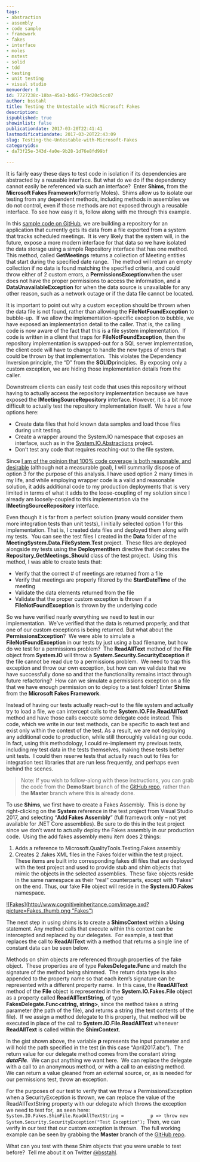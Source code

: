 ```yaml
---
tags:
- abstraction
- assembly
- code sample
- framework
- fakes
- interface
- moles
- mstest
- solid
- tdd
- testing
- unit testing
- visual studio
menuorder: 0
id: 7727238c-18ba-45a3-bd65-f79d20c5cc07
author: bsstahl
title: Testing the Untestable with Microsoft Fakes
description: 
ispublished: true
showinlist: false
publicationdate: 2017-03-20T22:41:41
lastmodificationdate: 2017-03-20T22:43:09
slug: Testing-the-Untestable-with-Microsoft-Fakes
categoryids:
- da73f25e-343d-4a0e-9b28-1d76e8fd99bf

---
```


It is fairly easy these days to test code in isolation if its dependencies are abstracted by a reusable interface. But what do we do if the dependency cannot easily be referenced via such an interface?  Enter **Shims**, from the **Microsoft Fakes Framework**(formerly Moles).  Shims allow us to isolate our testing from any dependent methods, including methods in assemblies we do not control, even if those methods are not exposed through a reusable interface. To see how easy it is, follow along with me through this example.

In this [sample code on GitHub](https://github.com/bsstahl/VS2017Launch), we are building a repository for an application that currently gets its data from a file exported from a system that tracks scheduled meetings.  It is very likely that the system will, in the future, expose a more modern interface for that data so we have isolated the data storage using a simple Repository interface that has one method.  This method, called **GetMeetings** returns a collection of Meeting entities that start during the specified date range.  The method will return an empty collection if no data is found matching the specified criteria, and could throw either of 2 custom errors, a **PermissionsException**when the user does not have the proper permissions to access the information, and a **DataUnavailableException** for when the data source is unavailable for any other reason, such as a network outage or if the data file cannot be located.

It is important to point out why a custom exception should be thrown when the data file is not found, rather than allowing the **FileNotFoundException** to bubble-up.  If we allow the implementation-specific exception to bubble, we have exposed an implementation detail to the caller. That is, the calling code is now aware of the fact that this is a file system implementation.  If code is written in a client that traps for **FileNotFoundException**, then the repository implementation is swapped-out for a SQL server implementation, the client code will have to change to handle the new types of errors that could be thrown by that implementation.  This violates the Dependency Inversion principle, the “D” from the **SOLID**principles.  By exposing only a custom exception, we are hiding those implementation details from the caller.

Downstream clients can easily test code that uses this repository without having to actually access the repository implementation because we have exposed the **IMeetingSourceRepository** interface. However, it is a bit more difficult to actually test the repository implementation itself.  We have a few options here:

- Create data files that hold known data samples and load those files during unit testing.
- Create a wrapper around the System.IO namespace that exposes an interface, such as in the [System.IO.Abstractions](https://github.com/tathamoddie/System.IO.Abstractions) project.
- Don’t test any code that requires reaching-out to the file system.


Since [I am of the opinion that 100% code coverage is both reasonable, and desirable](http://www.cognitiveinheritance.com/post/Remove-Any-Code-Your-Users-Dont-Care-About.aspx) (although not a measurable goal), I will summarily dispose of option 3 for the purpose of this analysis. I have used option 2 many times in my life, and while employing wrapper code is a valid and reasonable solution, it adds additional code to my production deployments that is very limited in terms of what it adds to the loose-coupling of my solution since I already am loosely-coupled to this implementation via the **IMeetingSourceRepository** interface.

Even though it is far from a perfect solution (many would consider them more integration tests than unit tests), I initially selected option 1 for this implementation. That is, I created data files and deployed them along with my tests.  You can see the test files I created in the **Data** folder of the **MeetingSystem.Data.FileSystem.Test** project.  These files are deployed alongside my tests using the **DeploymentItem** directive that decorates the **Repository\_GetMeetings\_Should** class of the test project.  Using this method, I was able to create tests that:

- Verify that the correct # of meetings are returned from a file
- Verify that meetings are properly filtered by the **StartDateTime** of the meeting
- Validate the data elements returned from the file
- Validate that the proper custom exception is thrown if a **FileNotFoundException** is thrown by the underlying code


So we have verified nearly everything we need to test in our implementation.  We’ve verified that the data is returned properly, and that one of our custom exceptions is being returned. But what about the **PermissionsException**?  We were able to simulate a **FileNotFoundException** in our tests by just using a bad filename, but how do we test for a permissions problem?  The **ReadAllText** method of the **File** object from **System.IO** will throw a **System.Security.SecurityException** if the file cannot be read due to a permissions problem.  We need to trap this exception and throw our own exception, but how can we validate that we have successfully done so and that the functionality remains intact through future refactoring?  How can we simulate a permissions exception on a file that we have enough permission on to deploy to a test folder? Enter **Shims** from the **Microsoft Fakes Framework**.

Instead of having our tests actually reach-out to the file system and actually try to load a file, we can intercept calls to the **System.IO.File.ReadAllText** method and have those calls execute some delegate code instead. This code, which we write in our test methods, can be specific to each test and exist only within the context of the test. As a result, we are not deploying any additional code to production, while still thoroughly validating our code.  In fact, using this methodology, I could re-implement my previous tests, including my test data in the tests themselves, making these tests better unit tests.  I could then reserve tests that actually reach out to files for integration test libraries that are run less frequently, and perhaps even behind the scenes.






> Note: If you wish to follow-along with these instructions, you can grab the code from the **DemoStart** branch of the [GitHub repo](https://github.com/bsstahl/VS2017Launch), rather than the **Master** branch where this is already done.


To use **Shims**, we first have to create a Fakes Assembly.  This is done by right-clicking on the **System** reference in the test project from Visual Studio 2017, and selecting “**Add Fakes Assembly**” (full framework only – not yet available for .NET Core assemblies). Be sure to do this in the test project since we don’t want to actually deploy the Fakes assembly in our production code.  Using the add fakes assembly menu item does 2 things:

1. Adds a reference to Microsoft.QualityTools.Testing.Fakes assembly
2. Creates 2 .fakes XML files in the Fakes folder within the test project. These items are built into corresponding fakes dll files that are deployed with the test project and used to provide stub and shim objects that mimic the objects in the selected assemblies.  These fake objects reside in the same namespace as their “real” counterparts, except with “Fakes” on the end. Thus, our fake **File** object will reside in the **System.IO.Fakes** namespace.


[!\[Fakes\](http://www.cognitiveinheritance.com/image.axd?picture=Fakes_thumb.png "Fakes")](http://www.cognitiveinheritance.com/image.axd?picture=Fakes.png)

The next step in using shims is to create a **ShimsContext** within a **Using** statement. Any method calls that execute within this context can be intercepted and replaced by our delegates.  For example, a test that replaces the call to **ReadAllText** with a method that returns a single line of constant data can be seen below.
 
Methods on shim objects are referenced through properties of the fake object.  These properties are of type **FakesDelegate.Func** and match the signature of the method being shimmed.  The return data type is also appended to the property name so that each item’s signature can be represented with a different property name.  In this case, the **ReadAllText** method of the **File** object is represented in the **System.IO.Fakes.File** object as a property called **ReadAllTextString**, of type **FakesDelegate.Func&lt;string, string&gt;**, since the method takes a string parameter (the path of the file), and returns a string (the text contents of the file).  If we assign a method delegate to this property, that method will be executed in place of the call to **System.IO.File.ReadAllText** whenever **ReadAllText** is called within the **ShimContext**.

In the gist shown above, the variable ***p*** represents the input parameter and will hold the path specified in the test (in this case “April2017.abc”).  The return value for our delegate method comes from the constant string ***dataFile***.  We can put anything we want here.  We can replace the delegate with a call to an anonymous method, or with a call to an existing method.  We can return a value gleaned from an external source, or, as is needed for our permissions test, throw an exception.

For the purposes of our test to verify that we throw a PermissionsException when a SecurityException is thrown, we can replace the value of the ReadAllTextString property with our delegate which throws the exception we need to test for,  as seen here:
 `System.IO.Fakes.ShimFile.ReadAllTextString =          p => throw new System.Security.SecurityException("Test Exception");`
Then, we can verify in our test that our custom exception is thrown.  The full working example can be seen by grabbing the **Master** branch of the [GitHub repo](https://github.com/bsstahl/VS2017Launch).

What can you test with these Shim objects that you were unable to test before?  Tell me about it on Twitter [@bsstahl](http://twitter.com/bsstahl).

